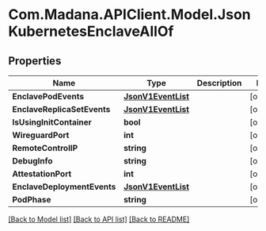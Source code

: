 
# Com.Madana.APIClient.Model.JsonKubernetesEnclaveAllOf

## Properties

Name | Type | Description | Notes
------------ | ------------- | ------------- | -------------
**EnclavePodEvents** | [**JsonV1EventList**](JsonV1EventList.md) |  | [optional] 
**EnclaveReplicaSetEvents** | [**JsonV1EventList**](JsonV1EventList.md) |  | [optional] 
**IsUsingInitContainer** | **bool** |  | [optional] 
**WireguardPort** | **int** |  | [optional] 
**RemoteControlIP** | **string** |  | [optional] 
**DebugInfo** | **string** |  | [optional] 
**AttestationPort** | **int** |  | [optional] 
**EnclaveDeploymentEvents** | [**JsonV1EventList**](JsonV1EventList.md) |  | [optional] 
**PodPhase** | **string** |  | [optional] 

[[Back to Model list]](../README.md#documentation-for-models)
[[Back to API list]](../README.md#documentation-for-api-endpoints)
[[Back to README]](../README.md)

